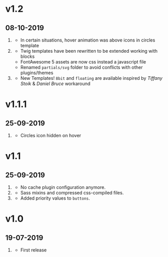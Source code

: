 # v1.2
##  08-10-2019

1. [](#bugfix)
    * In certain situations, hover animation was above icons in circles template
2. [](#improved)
    * Twig templates have been rewritten to be extended working with blocks
    * FontAwesome 5 assets are now css instead a javascript file
    * Renamed `partials/svg` folder to avoid conflicts with other plugins/themes
3. [](#new)
    * New Templates! `8bit` and `floating` are available inspired by _Tiffany Stoik_ &  _Daniel Bruce_ workaround

# v1.1.1
##  25-09-2019

1. [](#bugfix)
    * Circles icon hidden on hover

# v1.1
##  25-09-2019

1. [](#bugfix)
    * No cache plugin configuration anymore.
2. [](#improved)
    * Sass mixins and compressed css-compiled files.
3. [](#new)
    * Added priority values to `buttons`.

# v1.0
##  19-07-2019

1. [](#new)
    * First release